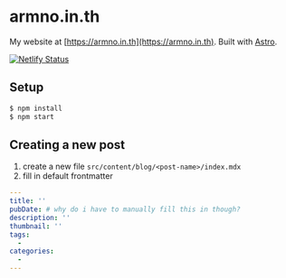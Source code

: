 # armno.in.th

My website at [https://armno.in.th](https://armno.in.th). Built with [Astro](https://astro.build/).

[![Netlify Status](https://api.netlify.com/api/v1/badges/db3cb7c7-b2ee-443e-be46-9c0c4c040373/deploy-status)](https://app.netlify.com/sites/armnointh/deploys)

## Setup

```sh
$ npm install
$ npm start
```

## Creating a new post

1. create a new file `src/content/blog/<post-name>/index.mdx`
2. fill in default frontmatter

```yml
---
title: ''
pubDate: # why do i have to manually fill this in though?
description: ''
thumbnail: ''
tags:
  -
categories:
  -
---
```

